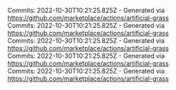 Commits: 2022-10-30T10:21:25.825Z - Generated via https://github.com/marketplace/actions/artificial-grass
<br>
Commits: 2022-10-30T10:21:25.825Z - Generated via https://github.com/marketplace/actions/artificial-grass
<br>
Commits: 2022-10-30T10:21:25.825Z - Generated via https://github.com/marketplace/actions/artificial-grass
<br>
Commits: 2022-10-30T10:21:25.825Z - Generated via https://github.com/marketplace/actions/artificial-grass
<br>
Commits: 2022-10-30T10:21:25.825Z - Generated via https://github.com/marketplace/actions/artificial-grass
<br>
